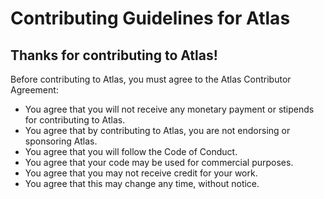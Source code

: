 # Contributing Guidelines for Atlas
## Thanks for contributing to Atlas! 
Before contributing to Atlas, you must agree to the Atlas Contributor Agreement:
* You agree that you will not receive any monetary payment or stipends for contributing to Atlas.
* You agree that by contributing to Atlas, you are not endorsing or sponsoring Atlas.
* You agree that you will follow the Code of Conduct.
* You agree that your code may be used for commercial purposes.
* You agree that you may not receive credit for your work.
* You agree that this may change any time, without notice.
